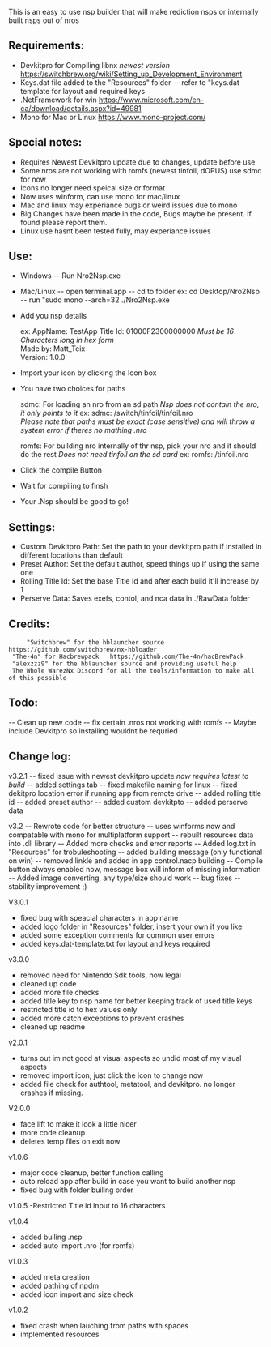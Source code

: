 This is an easy to use nsp builder that will make rediction nsps or internally built nsps out of nros

Requirements: 
-------------
- Devkitpro for Compiling libnx *newest version* https://switchbrew.org/wiki/Setting_up_Development_Environment
- Keys.dat file added to the "Resources" folder -- refer to "keys.dat template for layout and required keys
- .NetFramework for win https://www.microsoft.com/en-ca/download/details.aspx?id=49981
- Mono for Mac or Linux https://www.mono-project.com/

Special notes:
--------------
* Requires Newest Devkitpro update due to changes, update before use
* Some nros are not working with romfs (newest tinfoil, dOPUS) use sdmc for now
* Icons no longer need speical size or format
* Now uses winform, can use mono for mac/linux
* Mac and linux may experiance bugs or weird issues due to mono
* Big Changes have been made in the code, Bugs maybe be present. If found please report them.
* Linux use hasnt been tested fully, may experiance issues

Use:
----
- Windows -- Run Nro2Nsp.exe
- Mac/Linux -- open terminal.app
            -- cd to folder ex: cd Desktop/Nro2Nsp
            -- run "sudo mono --arch=32 ./Nro2Nsp.exe

- Add you nsp details 

     ex: 
     AppName:  TestApp
     Title Id: 01000F2300000000 *Must be 16 Characters long in hex form*    
     Made by:  Matt_Teix          	
     Version:  1.0.0

- Import your icon by clicking the Icon box 
- You have two choices for paths

  sdmc: For loading an nro from an sd path *Nsp does not contain the nro, it only points to it*
  ex: 
  sdmc: /switch/tinfoil/tinfoil.nro      
  *Please note that paths must be exact (case sensitive) and will throw a system error if theres no mathing .nro*
 
  romfs: For building nro internally of thr nsp, pick your nro and it should do the rest 
  *Does not need tinfoil on the sd card*
  ex: 
  romfs: /tinfoil.nro 

- Click the compile Button
- Wait for compiling to finsh
- Your .Nsp should be good to go!

Settings:
---------
- Custom Devkitpro Path: Set the path to your devkitpro path if installed in different locations than default
- Preset Author: Set the default author, speed things up if using the same one
- Rolling Title Id: Set the base Title Id and after each build it'll increase by 1
- Perserve Data: Saves exefs, contol, and nca data in ./RawData folder


Credits: 
--------
         "Switchbrew" for the hblauncher source https://github.com/switchbrew/nx-hbloader
	 "The-4n" for Hacbrewpack   https://github.com/The-4n/hacBrewPack
	 "alexzzz9" for the hblauncher source and providing useful help
	 The Whole WarezNx Discord for all the tools/information to make all of this possible

Todo:
-----
-- Clean up new code
-- fix certain .nros not working with romfs
-- Maybe include Devkitpro so installing wouldnt be requried

Change log:
-----------

v3.2.1
-- fixed issue with newest devkitpro update *now requires latest to build*
-- added settings tab 
-- fixed makefile naming for linux
-- fixed dekitpro location error if running app from remote drive
-- added rolling title id 
-- added preset author
-- added custom devkitpto
-- added perserve data


v3.2
-- Rewrote code for better structure
-- uses winforms now and compatable with mono for multiplatform support
-- rebuilt resources data into .dll library
-- Added more checks and error reports
-- Added log.txt in "Resources" for trobuleshooting
-- added building message (only functional on win)
-- removed linkle and added in app control.nacp building
-- Compile button always enabled now, message box will inform of missing information
-- Added image converting, any type/size should work
-- bug fixes
-- stability improvement ;)


V3.0.1
- fixed bug with speacial characters in app name
- added logo folder in "Resources" folder, insert your own if you like
- added some exception comments for common user errors
- added keys.dat-template.txt for layout and keys required

v3.0.0
- removed need for Nintendo Sdk tools, now legal
- cleaned up code
- added more file checks
- added title key to nsp name for better keeping track of used title keys
- restricted title id to hex values only
- added more catch exceptions to prevent crashes
- cleaned up readme

v2.0.1
- turns out im not good at visual aspects so undid most of my visual aspects
- removed import icon, just click the icon to change now
- added file check for authtool, metatool, and devkitpro. no longer crashes if missing.

V2.0.0
- face lift to make it look a little nicer
- more code cleanup
- deletes temp files on exit now

v1.0.6
- major code cleanup, better function calling
- auto reload app after build in case you want to build another nsp
- fixed bug with folder builing order

v1.0.5
-Restricted Title id input to 16 characters

v1.0.4
- added builing .nsp
- added auto import .nro (for romfs)

v1.0.3
- added meta creation
- added pathing of npdm
- added icon import and size check

v1.0.2 
- fixed crash when lauching from paths with spaces
- implemented resources
